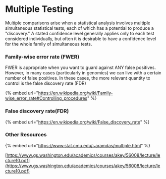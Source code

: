 # Multiple Testing

Multiple comparisons arise when a statistical analysis involves multiple simultaneous statistical tests, each of which has a potential to produce a "discovery." A stated confidence level generally applies only to each test considered individually, but often it is desirable to have a confidence level for the whole family of simultaneous tests.

### Family-wise error rate (FWER)

FWER is appropriate when you want to guard against ANY false positives. However, in many cases (particularly in genomics) we can live with a certain number of false positives. In these cases, the more relevant quantity to control is the false discovery rate (FDR)

{% embed url="https://en.wikipedia.org/wiki/Family-wise_error_rate#Controlling_procedures" %}

### False discovery rate(FDR) <a href="#firstheading" id="firstheading"></a>

{% embed url="https://en.wikipedia.org/wiki/False_discovery_rate" %}

### Other Resources

{% embed url="https://www.stat.cmu.edu/~aramdas/multiple.html" %}

[https://www.gs.washington.edu/academics/courses/akey/56008/lecture/lecture10.pdf](https://www.gs.washington.edu/academics/courses/akey/56008/lecture/lecture10.pdf)
